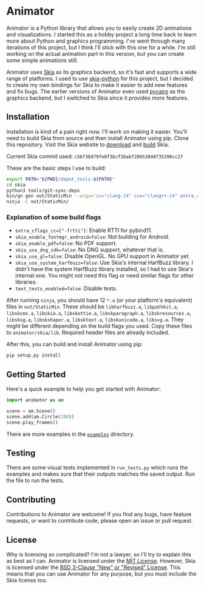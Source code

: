 # Animator

Animator is a Python library that allows you to easily create 2D animations and visualizations. I started this as a hobby project a long time back to learn more about Python and graphics programming. I've went through many iterations of this project, but I think I'll stick with this one for a while. I'm still working on the actual animation part in this version, but you can create some simple animations still.

Animator uses [Skia](https://skia.org/) as its graphics backend, so it's fast and supports a wide range of platforms. I used to use [skia-python](https://github.com/kyamagu/skia-python) for this project, but I decided to create my own bindings for Skia to make it easier to add new features and fix bugs. The earlier versions of Animator even used [pycairo](https://github.com/pygobject/pycairo) as the graphics backend, but I switched to Skia since it provides more features.

## Installation

Installation is kind of a pain right now. I'll work on making it easier. You'll need to build Skia from source and then install Animator using pip. Clone this repository. Visit the Skia website to [download](https://skia.org/docs/user/download) and [build](https://skia.org/docs/user/build) Skia.

Current Skia commit used: `c56f38d79fe0f3bcf36abf20953848f35390cc2f`

These are the basic steps I use to build:

```bash
export PATH="${PWD}/depot_tools:${PATH}"
cd skia
python3 tools/git-sync-deps
bin/gn gen out/StaticMin --args='cc="clang-14" cxx="clang++-14" extra_cflags_cc=["-frtti"] extra_ldflags=["-lrt"] is_debug=false is_official_build=true paragraph_tests_enabled=false skia_build_fuzzers=false skia_canvaskit_enable_canvas_bindings=false skia_enable_discrete_gpu=false skia_enable_fontmgr_android=false skia_enable_gpu=false skia_enable_pdf=false skia_enable_skshaper_tests=false skia_enable_skvm_jit_when_possible=true skia_enable_tools=true skia_use_dng_sdk=false skia_use_gl=false skia_use_libfuzzer_defaults=false skia_use_perfetto=false skia_use_system_harfbuzz=false skia_use_wuffs=false text_tests_enabled=false'
ninja -C out/StaticMin/
```

### Explanation of some build flags

- `extra_cflags_cc=["-frtti"]`: Enable RTTI for pybind11.
- `skia_enable_fontmgr_android=false`: Not building for Android.
- `skia_enable_pdf=false`: No PDF support.
- `skia_use_dng_sdk=false`: No DNG support, whatever that is.
- `skia_use_gl=false`: Disable OpenGL. No GPU support in Animator yet.
- `skia_use_system_harfbuzz=false`: Use Skia's internal HarfBuzz library. I didn't have the system HarfBuzz library installed, so I had to use Skia's internal one. You might not need this flag or need similar flags for other libraries.
- `text_tests_enabled=false`: Disable tests.

After running `ninja`, you should have 12 `*.a` (or your platform's equivalent) files in `out/StaticMin`. These should be `libharfbuzz.a`, `libpathkit.a`, `libskcms.a`, `libskia.a`, `libskottie.a`, `libskparagraph.a`, `libskresources.a`, `libsksg.a`, `libskshaper.a`, `libsktext.a`, `libskunicode.a`, `libsvg.a`. They might be different depending on the build flags you used. Copy these files to `animator/skia/lib`. Required header files are already included.

After this, you can build and install Animator using pip:

```bash
pip setup.py install
```

## Getting Started

Here's a quick example to help you get started with Animator:

```python
import animator as am

scene = am.Scene()
scene.add(am.Circle(100))
scene.play_frames()
```

There are more examples in the [`examples`](/examples) directory.

## Testing

There are some visual tests implemented in `run_tests.py` which runs the examples and makes sure that their outputs matches the saved output. Run the file to run the tests.

## Contributing

Contributions to Animator are welcome! If you find any bugs, have feature requests, or want to contribute code, please open an issue or pull request.

## License

Why is licensing so complicated? I'm not a lawyer, so I'll try to explain this as best as I can. Animator is licensed under the [MIT License](/LICENSE). However, Skia is licensed under the [BSD 3-Clause "New" or "Revised" License](https://github.com/google/skia/blob/main/LICENSE). This means that you can use Animator for any purpose, but you must include the Skia license too.
